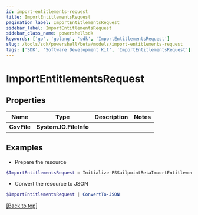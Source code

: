 ```yaml
---
id: import-entitlements-request
title: ImportEntitlementsRequest
pagination_label: ImportEntitlementsRequest
sidebar_label: ImportEntitlementsRequest
sidebar_class_name: powershellsdk
keywords: ['go', 'golang', 'sdk', 'ImportEntitlementsRequest'] 
slug: /tools/sdk/powershell/beta/models/import-entitlements-request
tags: ['SDK', 'Software Development Kit', 'ImportEntitlementsRequest']
---
```



# ImportEntitlementsRequest

## Properties

Name | Type | Description | Notes
------------ | ------------- | ------------- | -------------
**CsvFile** |  **System.IO.FileInfo** |  | 

## Examples

- Prepare the resource
```powershell
$ImportEntitlementsRequest = Initialize-PSSailpointBetaImportEntitlementsRequest  -CsvFile null
```

- Convert the resource to JSON
```powershell
$ImportEntitlementsRequest | ConvertTo-JSON
```


[[Back to top]](#) 

